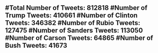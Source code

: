 #Total Number of Tweets: 812818 
#Number of Trump Tweets: 410661
#Number of Clinton Tweets: 346382
#Number of Rubio Tweets: 127475
#Number of Sanders Tweets: 113050
#Number of Carson Tweets: 64865
#Number of Bush Tweets: 41673
---

